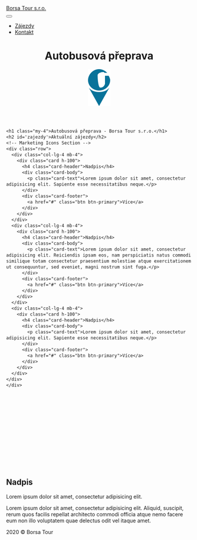 ﻿<!DOCTYPE html>

<head>
<meta http-equiv="Content-type" content="text/html; charset=UTF-8">
  <meta name="viewport" content="width=device-width, initial-scale=1, shrink-to-fit=no">
  <meta name="description" content="Popis činnosti">
  <meta name="author" content="borsa tours s.r.o.">

  <title>BORSA TOUR s.r.o.</title>
  <link href="vendor/bootstrap/css/bootstrap.min.css" rel="stylesheet">
  <link href="css/styl.css" rel="stylesheet">
<!--[if IE]><link rel="shortcut icon" href="imgs/favicon.ico"><![endif]-->
<link rel="apple-touch-icon-precomposed" href="touchicon.png">
<link rel="icon" href="imgs/favicon.png">

</head>

<body>

  <!-- Navigation -->
  <nav class="navbar navbar-expand-lg navbar-light bg-light fixed-top">
    <div class="container">
   <div class="logodiv"> <a class="logo-site" href="#">Borsa Tour s.r.o.</a></div>
      <button class="navbar-toggler" type="button" data-toggle="collapse" data-target="#navbarResponsive" aria-controls="navbarResponsive" aria-expanded="false" aria-label="Toggle navigation">
        <span class="navbar-toggler-icon"></span>
      </button>
      <div class="collapse navbar-collapse" id="navbarResponsive">
        <ul class="navbar-nav ml-auto">
          <li class="nav-item">
            <a class="nav-link" href="#borsastart">Zájezdy</a>
          </li>
          <li class="nav-item">
            <a class="nav-link" href="#contact">Kontakt</a>
          </li>
        </ul>
      </div>
    </div>
  </nav>

  <!-- Header - set the background image for the header in the line below -->
  <header class="header-top py-5 bg-image-full"><h1>Autobusová přeprava</h1>
  <div class="scrolldown"><a href="#borsastart"><img class="borsadown" src="imgs/bt-down.svg" onerror="this.src='imgs/bt-down.png'"></a></div>
  </header>

 
<div id="borsastart" class="container">

    <h1 class="my-4">Autobusová přeprava - Borsa Tour s.r.o.</h1>
    <h2 id='zajezdy'>Aktuální zájezdy</h2>
    <!-- Marketing Icons Section -->
    <div class="row">
      <div class="col-lg-4 mb-4">
        <div class="card h-100">
          <h4 class="card-header">Nadpis</h4>
          <div class="card-body">
            <p class="card-text">Lorem ipsum dolor sit amet, consectetur adipisicing elit. Sapiente esse necessitatibus neque.</p>
          </div>
          <div class="card-footer">
            <a href="#" class="btn btn-primary">Více</a>
          </div>
        </div>
      </div>
      <div class="col-lg-4 mb-4">
        <div class="card h-100">
          <h4 class="card-header">Nadpis</h4>
          <div class="card-body">
            <p class="card-text">Lorem ipsum dolor sit amet, consectetur adipisicing elit. Reiciendis ipsam eos, nam perspiciatis natus commodi similique totam consectetur praesentium molestiae atque exercitationem ut consequuntur, sed eveniet, magni nostrum sint fuga.</p>
          </div>
          <div class="card-footer">
            <a href="#" class="btn btn-primary">Více</a>
          </div>
        </div>
      </div>
      <div class="col-lg-4 mb-4">
        <div class="card h-100">
          <h4 class="card-header">Nadpis</h4>
          <div class="card-body">
            <p class="card-text">Lorem ipsum dolor sit amet, consectetur adipisicing elit. Sapiente esse necessitatibus neque.</p>
          </div>
          <div class="card-footer">
            <a href="#" class="btn btn-primary">Více</a>
          </div>
        </div>
      </div>
    </div>
    </div>


  <!-- Image Section - set the background image for the header in the line below -->
  <section class="py-5 bg-image-full" style="background-image: url('imgs/borsa-tour-sro-2.jpg'); background-attachment: fixed">
    <!-- Put anything you want here! There is just a spacer below for demo purposes! -->
    <div style="height: 200px;"></div>
  </section>

  <!-- Content section -->
  <section class="py-5">
    <div class="container">
      <h1>Nadpis</h1>
      <p class="lead">Lorem ipsum dolor sit amet, consectetur adipisicing elit.</p>
      <p>Lorem ipsum dolor sit amet, consectetur adipisicing elit. Aliquid, suscipit, rerum quos facilis repellat architecto commodi officia atque nemo facere eum non illo voluptatem quae delectus odit vel itaque amet.</p>
    </div>
  </section>

  <!-- Footer -->
  <footer class="py-5 bg-dark">
    <div class="container">
      <p class="m-0 text-center text-white"> 2020 &copy; Borsa Tour</p>
    </div>
    
  </footer>

  <!-- Bootstrap JavaScripts -->
  <script src="vendor/jquery/jquery.min.js"></script>
  <script src="vendor/bootstrap/js/bootstrap.bundle.min.js"></script>

</body>

</html>
